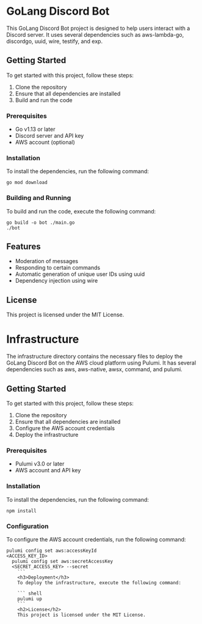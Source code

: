 <h1>GoLang Discord Bot</h1>

This GoLang Discord Bot project is designed to help users interact with a Discord server. It uses several dependencies such as aws-lambda-go, discordgo, uuid, wire, testify, and exp.

<h2>Getting Started</h2>

To get started with this project, follow these steps:

<ol>
  <li>Clone the repository</li>
  <li>Ensure that all dependencies are installed</li>
  <li>Build and run the code</li>
</ol><h3>Prerequisites</h3>
<ul>
  <li>Go v1.13 or later</li>
  <li>Discord server and API key</li>
  <li>AWS account (optional)</li>
</ul><h3>Installation</h3>
To install the dependencies, run the following command:

``` shell
go mod download
```
<h3>Building and Running</h3>
To build and run the code, execute the following command:

``` shell
go build -o bot ./main.go
./bot
```
<h2>Features</h2>
<ul>
  <li>Moderation of messages</li>
  <li>Responding to certain commands</li>
  <li>Automatic generation of unique user IDs using uuid</li>
  <li>Dependency injection using wire</li>
</ul><h2>License</h2>
This project is licensed under the MIT License.
<h1>Infrastructure</h1>
The infrastructure directory contains the necessary files to deploy the GoLang Discord Bot on the AWS cloud platform using Pulumi. It has several dependencies such as aws, aws-native, awsx, command, and pulumi.
<h2>Getting Started</h2>
To get started with this project, follow these steps:
<ol>
  <li>Clone the repository</li>
  <li>Ensure that all dependencies are installed</li>
  <li>Configure the AWS account credentials</li>
  <li>Deploy the infrastructure</li>
</ol><h3>Prerequisites</h3>
<ul>
  <li>Pulumi v3.0 or later</li>
  <li>AWS account and API key</li>
</ul><h3>Installation</h3>
To install the dependencies, run the following command:

``` shell
npm install
```
<h3>Configuration</h3>
To configure the AWS account credentials, run the following command:

``` shell
pulumi config set aws:accessKeyId
<ACCESS_KEY_ID>
  pulumi config set aws:secretAccessKey
  <SECRET_ACCESS_KEY> --secret
    ```
    <h3>Deployment</h3>
    To deploy the infrastructure, execute the following command:

    ``` shell
    pulumi up
    ```
    <h2>License</h2>
    This project is licensed under the MIT License.
